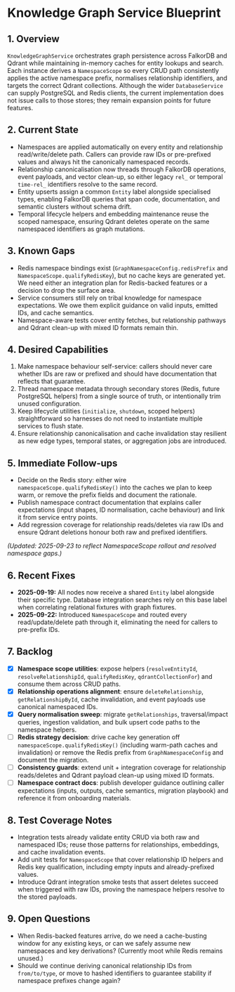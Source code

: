 # Knowledge Graph Service Blueprint

## 1. Overview
`KnowledgeGraphService` orchestrates graph persistence across FalkorDB and Qdrant while maintaining in-memory caches for entity lookups and search. Each instance derives a `NamespaceScope` so every CRUD path consistently applies the active namespace prefix, normalises relationship identifiers, and targets the correct Qdrant collections. Although the wider `DatabaseService` can supply PostgreSQL and Redis clients, the current implementation does not issue calls to those stores; they remain expansion points for future features.

## 2. Current State
- Namespaces are applied automatically on every entity and relationship read/write/delete path. Callers can provide raw IDs or pre-prefixed values and always hit the canonically namespaced records.
- Relationship canonicalisation now threads through FalkorDB operations, event payloads, and vector clean-up, so either legacy `rel_` or temporal `time-rel_` identifiers resolve to the same record.
- Entity upserts assign a common `Entity` label alongside specialised types, enabling FalkorDB queries that span code, documentation, and semantic clusters without schema drift.
- Temporal lifecycle helpers and embedding maintenance reuse the scoped namespace, ensuring Qdrant deletes operate on the same namespaced identifiers as graph mutations.

## 3. Known Gaps
- Redis namespace bindings exist (`GraphNamespaceConfig.redisPrefix` and `NamespaceScope.qualifyRedisKey`), but no cache keys are generated yet. We need either an integration plan for Redis-backed features or a decision to drop the surface area.
- Service consumers still rely on tribal knowledge for namespace expectations. We owe them explicit guidance on valid inputs, emitted IDs, and cache semantics.
- Namespace-aware tests cover entity fetches, but relationship pathways and Qdrant clean-up with mixed ID formats remain thin.

## 4. Desired Capabilities
1. Make namespace behaviour self-service: callers should never care whether IDs are raw or prefixed and should have documentation that reflects that guarantee.
2. Thread namespace metadata through secondary stores (Redis, future PostgreSQL helpers) from a single source of truth, or intentionally trim unused configuration.
3. Keep lifecycle utilities (`initialize`, `shutdown`, scoped helpers) straightforward so harnesses do not need to instantiate multiple services to flush state.
4. Ensure relationship canonicalisation and cache invalidation stay resilient as new edge types, temporal states, or aggregation jobs are introduced.

## 5. Immediate Follow-ups
- Decide on the Redis story: either wire `namespaceScope.qualifyRedisKey()` into the caches we plan to keep warm, or remove the prefix fields and document the rationale.
- Publish namespace contract documentation that explains caller expectations (input shapes, ID normalisation, cache behaviour) and link it from service entry points.
- Add regression coverage for relationship reads/deletes via raw IDs and ensure Qdrant deletions honour both raw and prefixed identifiers.

_(Updated: 2025-09-23 to reflect NamespaceScope rollout and resolved namespace gaps.)_

## 6. Recent Fixes
- **2025-09-19:** All nodes now receive a shared `Entity` label alongside their specific type. Database integration searches rely on this base label when correlating relational fixtures with graph fixtures.
- **2025-09-22:** Introduced `NamespaceScope` and routed every read/update/delete path through it, eliminating the need for callers to pre-prefix IDs.

## 7. Backlog
- [x] **Namespace scope utilities**: expose helpers (`resolveEntityId`, `resolveRelationshipId`, `qualifyRedisKey`, `qdrantCollectionFor`) and consume them across CRUD paths.
- [x] **Relationship operations alignment**: ensure `deleteRelationship`, `getRelationshipById`, cache invalidation, and event payloads use canonical namespaced IDs.
- [x] **Query normalisation sweep**: migrate `getRelationships`, traversal/impact queries, ingestion validation, and bulk upsert code paths to the namespace helpers.
- [ ] **Redis strategy decision**: drive cache key generation off `namespaceScope.qualifyRedisKey()` (including warm-path caches and invalidation) or remove the Redis prefix from `GraphNamespaceConfig` and document the migration.
- [ ] **Consistency guards**: extend unit + integration coverage for relationship reads/deletes and Qdrant payload clean-up using mixed ID formats.
- [ ] **Namespace contract docs**: publish developer guidance outlining caller expectations (inputs, outputs, cache semantics, migration playbook) and reference it from onboarding materials.

## 8. Test Coverage Notes
- Integration tests already validate entity CRUD via both raw and namespaced IDs; reuse those patterns for relationships, embeddings, and cache invalidation events.
- Add unit tests for `NamespaceScope` that cover relationship ID helpers and Redis key qualification, including empty inputs and already-prefixed values.
- Introduce Qdrant integration smoke tests that assert deletes succeed when triggered with raw IDs, proving the namespace helpers resolve to the stored payloads.

## 9. Open Questions
- When Redis-backed features arrive, do we need a cache-busting window for any existing keys, or can we safely assume new namespaces and key derivations? (Currently moot while Redis remains unused.)
- Should we continue deriving canonical relationship IDs from `from/to/type`, or move to hashed identifiers to guarantee stability if namespace prefixes change again?
